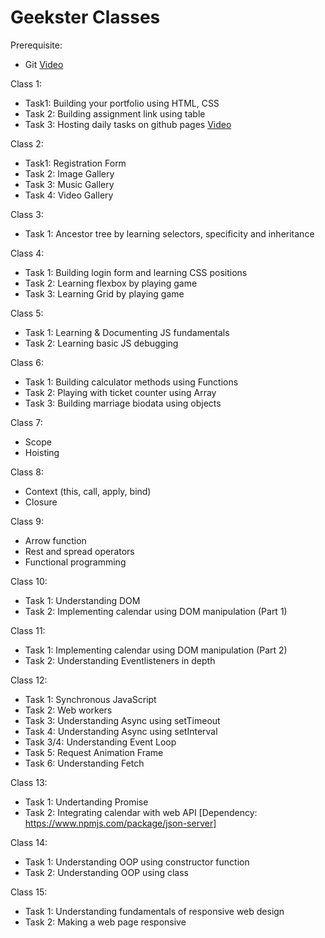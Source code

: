# Geekster Classes

Prerequisite:
- Git [Video](https://www.youtube.com/watch?v=R0uDk392pdg&list=PL4CFloQ4GGWJjYbFGyL68Hfq_bRrfnRbK) 

Class 1:
- Task1: Building your portfolio using HTML, CSS
- Task 2: Building assignment link using table
- Task 3: Hosting daily tasks on github pages [Video](https://www.youtube.com/watch?v=EhzmzXY8He4) 

Class 2:
- Task1: Registration Form
- Task 2: Image Gallery
- Task 3: Music Gallery
- Task 4: Video Gallery

Class 3:
- Task 1: Ancestor tree by learning selectors, specificity and inheritance

Class 4:
- Task 1: Building login form and learning CSS positions
- Task 2: Learning flexbox by playing game
- Task 3: Learning Grid by playing game

Class 5:
- Task 1: Learning & Documenting JS fundamentals
- Task 2: Learning basic JS debugging

Class 6:
- Task 1: Building calculator methods using Functions
- Task 2: Playing with ticket counter using Array
- Task 3: Building marriage biodata using objects

Class 7:
- Scope
- Hoisting

Class 8:
- Context (this,  call, apply, bind)
- Closure

Class 9:
 - Arrow function
 - Rest and spread operators
 - Functional programming

Class 10:
- Task 1: Understanding DOM
- Task 2: Implementing calendar using DOM manipulation (Part 1)

Class 11:
- Task 1: Implementing calendar using DOM manipulation (Part 2)
- Task 2: Understanding Eventlisteners in depth

Class 12:
- Task 1: Synchronous JavaScript
- Task 2: Web workers
- Task 3: Understanding Async using setTimeout
- Task 4: Understanding Async using setInterval
- Task 3/4: Understanding Event Loop
- Task 5: Request Animation Frame
- Task 6: Understanding Fetch

Class 13:
- Task 1: Undertanding Promise
- Task 2: Integrating calendar with web API [Dependency: https://www.npmjs.com/package/json-server]

Class 14:
- Task 1: Understanding OOP using constructor function
- Task 2: Understanding OOP using class

Class 15:
- Task 1: Understanding fundamentals of responsive web design
- Task 2: Making a web page responsive